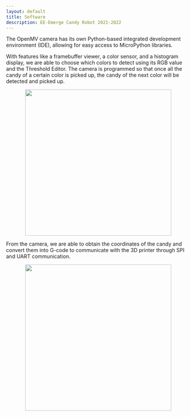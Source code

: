 ```yaml
---
layout: default
title: Software
description: EE-Emerge Candy Robot 2021-2022
---
```


The OpenMV camera has its own Python-based integrated development environment (IDE), allowing for easy access to MicroPython libraries.

With features like a framebuffer viewer, a color sensor, and a histogram display, we are able to choose which colors to detect using its RGB value and the Threshold Editor. The camera is programmed so that once all the candy of a certain color is picked up, the candy of the next color will be detected and picked up.


<p align="center">
  <img 
    width="400"
    height="400"
    src="{{site.baseurl}}/assets/css/threshold.png"
  >
</p>

From the camera, we are able to obtain the coordinates of the candy and convert them into G-code to communicate with the 3D printer through SPI and UART communication.


<p align="center">
  <img 
    width="400"
    height="400"
    src="{{site.baseurl}}/assets/css/code.png"
  >
</p>


